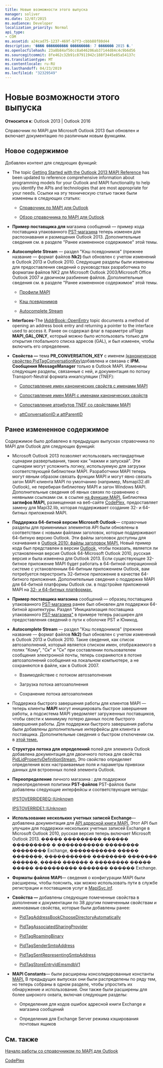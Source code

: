```yaml
---
title: Новые возможности этого выпуска
manager: soliver
ms.date: 12/07/2015
ms.audience: Developer
localization_priority: Normal
api_type:
- COM
ms.assetid: a24cad75-1237-469f-b7f3-cbbb88f80d44
description: '���� ���������� ���������: 7 ������� 2015 �.'
ms.openlocfilehash: 23a8b84af50cc8a046206ab37144d84c4c9b6d56
ms.sourcegitcommit: 8fe462c32b91c87911942c188f3445e85a54137c
ms.translationtype: MT
ms.contentlocale: ru-RU
ms.lasthandoff: 04/23/2019
ms.locfileid: "32329549"
---
```

# <a name="whats-new-in-this-edition"></a>Новые возможности этого выпуска

 
  
**Относится к**: Outlook 2013 | Outlook 2016 
  
Справочник по MAPI для Microsoft Outlook 2013 был обновлен и включает документацию по различным новым функциям. 
  
## <a name="new-content"></a>Новое содержимое

Добавлен контент для следующих функций:
  
- The topic [Getting Started with the Outlook 2013 MAPI Reference](getting-started-with-the-outlook-mapi-reference.md) has been updated to reference comprehensive information about programming models for your Outlook and MAPI functionality to help you identify the APIs and technologies that are most appropriate for your needs. Ссылки на эту техническую статью также были изменены в следующих статьях: 
    
  - [Справочник по MAPI для Outlook](outlook-mapi-reference.md)
    
  - [Обзор справочника по MAPI для Outlook](outlook-mapi-reference-overview.md)
    
- **Пример поставщика для** магазина сообщений — пример кода поставщика упакованного [PST-магазина](message-store-provider-sample.md) теперь изменен для распознавания и размещения Outlook 2013. Дополнительные сведения см. в разделе "Ранее измененное содержимое" этой темы. 
    
- **Autocomplete Stream** [](nickname-cache.md) — раздел "Кэш псевдонимов" (прежнее название — формат файлов **Nk2)** был обновлен с учетом изменений в Outlook 2013 и Outlook 2010. Следующие разделы были изменены для предоставления сведений о руководствах разработчика по форматам файлов NK2 для Microsoft Outlook 2003/Microsoft Office Outlook 2007 и двоичном разбиение файлов. Дополнительные сведения см. в разделе "Ранее измененное содержимое" этой темы.
    
  - [Профили MAPI](mapi-profiles.md)
    
  - [Кэш псевдонимов](nickname-cache.md)
    
  - [Autocomplete Stream](autocomplete-stream.md)
    
- **Interfaces**-The [IAddrBook::OpenEntry](iaddrbook-openentry.md) topic documents a method of opening an address book entry and returning a pointer to the interface used to access it. Ранее он содержал флаг в параметре  *ulFlags* **MAPI_GAL_ONLY**, который можно было использовать только для открытия глобального списка адресов (GAL), и был изменен, чтобы включить его определение.
    
- **Свойства —** тема **PR_CONVERSATION_KEY** с именем [(каноническое свойство PidTagConversationKey)](pidtagconversationkey-canonical-property.md)добавлена и связана с **IPM. Сообщения MessageManager** только в Outlook MAPI. Изменены следующие разделы, связанные с ней, и документация по потоку Transport-Neutral формата инкапсуляции (TNEF): 
    
  - [Сопоставление имен канонических свойств с именами MAPI](mapping-canonical-property-names-to-mapi-names.md)
    
  - [Сопоставление имен MAPI с именами канонических свойств](mapping-mapi-names-to-canonical-property-names.md)
    
  - [Сопоставление атрибутов TNEF со свойствами MAPI](mapping-of-tnef-attributes-to-mapi-properties.md)
    
  - [attConversationID и attParentID](attconversationid-and-attparentid.md)
    
## <a name="previously-revised-content"></a>Ранее измененное содержимое

Содержимое было добавлено в предыдущих выпусках справочника по MAPI для Outlook для следующих функций:
  
- Microsoft Outlook 2013 позволяет использовать нестандартные сценарии развертывания, такие как "нажми и запускай". Эти сценарии могут усложнить логику, используемую для загрузки соответствующей библиотеки MAPI. Разработчики MAPI теперь могут явным образом связать функции MAPI и могут явно связать загон MAPI клиента MAPI по умолчанию (например, Msmapi32.dll Outlook), не перебирая библиотеку MAPI и загон Windows MAPI. Дополнительные сведения об явных связях по сравнению с неявными ссылками см. в ссылке [на функции MAPI.](how-to-link-to-mapi-functions.md) Библиотека **заглифов MAPI,** размещенная на веб-сайте [CodePlex,](https://mapistublibrary.codeplex.com/) предоставляет замену для Mapi32.lib, которая поддерживает создание 32- и 64-битных приложений MAPI. 
    
- **Поддержка 64-битной версии Microsoft Outlook**— справочные разделы для применимых элементов API были обновлены в соответствии с новыми файлами заголовок, которые поддерживают 64-битную версию Outlook. Эти файлы заголовок доступны для скачивания в [Outlook 2010: файлы заголовок MAPI.](https://www.microsoft.com/downloads/details.aspx?FamilyID=f8d01fc8-f7b5-4228-baa3-817488a66db1) Новый пример кода был представлен в версии [Outlook,](how-to-check-the-version-of-outlook.md) чтобы показать, является ли установленная версия Outlook 64-Microsoft Outlook 2010, русская версия и была изменена для Outlook 2013. Если существующее 32-битное приложение MAPI будет работать в 64-битной операционной системе с установленным 64-битным приложением Outlook, вам потребуется перестроить 32-битное приложение в качестве 64-битного приложения. Дополнительные сведения о поддержке MAPI для 64-битной платформы Outlook см. в подстройке приложений MAPI на [32- и 64-битных платформах.](building-mapi-applications-on-32-bit-and-64-bit-platforms.md)
    
- **Пример поставщика магазина** сообщений — образец поставщика упакованного [PST-магазина](message-store-provider-sample.md) ранее был обновлен для поддержки 64-битной архитектуры. Раздел "Инициализация поставщика упакованного [PST-магазина"](initializing-a-wrapped-pst-store-provider.md) в примере теперь расширен для предоставления сведений о пути к оболочке PST и Юникод. 
    
- **Autocomplete Stream** [](nickname-cache.md) — раздел "Кэш псевдонимов" (прежнее название — формат файлов **Nk2)** был обновлен с учетом изменений в Outlook 2013 и Outlook 2010. Такие сведения, как список автозаполнений, который является списком имен, отображаемого в полях "Кому", "Ск" и "Ск" при составлении пользователем сообщения электронной почты, теперь сохраняются в потоке автозаполнений сообщения на локальном компьютере, а не сохраняются в файле, как в Outlook 2007.    [](autocomplete-stream.md) 
    
  - Взаимодействие с потоком автозаполнения
    
  - Загрузка потока автозаполнения
    
  - Сохранение потока автозаполнеия
    
- Поддержка быстрого завершения работы для клиентов MAPI — теперь клиенты **MAPI** могут инициировать быстрое завершение работы, а подсистема MAPI уведомляет загруженных поставщиков, чтобы свести к минимуму потерю данных после быстрого завершения работы. Для поддержки быстрого завершения работы были добавлены дополнительные интерфейсы для клиента и поставщика. Дополнительные сведения о быстром отключении см. в [этой теме.](client-shutdown-in-mapi.md)
    
- **Структура потока для определений** полей для элемента Outlook добавлена документация для двоичного потока для свойства [PidLidPropertyDefinitionStream.](pidlidpropertydefinitionstream-canonical-property.md) Это свойство определяет определения всех настраиваемые поля и параметры привязки данных для встроенных полей элемента Outlook. 
    
- **Переопределение** личного магазина : для поддержки переопределения политики **PST-файлов** PST-файлов были добавлены следующие интерфейсы и соответствующие методы: 
    
    [IPSTOVERRIDEREQ::IUnknown](ipstoverridereqiunknown.md)
    
    [IPSTOVERRIDE1::IUnknown](ipstoverride1iunknown.md)
    
- **Использование нескольких учетных записей Exchange**— добавлена документация для [API адресной книги MAPI.](using-multiple-exchange-accounts.md) Этот API был улучшен для поддержки нескольких учетных записей Exchange в Microsoft Outlook 2010, русская версия теперь включает Microsoft Outlook 2013. ����� ��������� ������ ��������� � ����������� �������� �������� Exchange, ����������� ����� �������, ����������� �������� ������� ������, ����� ������ � �������� ����� ����� ���������� ������� ������ Exchange. 
    
- **Форматы файлов MAPI**— сведения о конфигурации MAPI были расширены, чтобы пояснить, как можно использовать пути в службе регистрации и поставщиков услуг в [MapiSvc.inf](registering-services-and-service-providers-in-mapisvc-inf.md).
    
- **Свойства —** добавлены следующие помеченные свойства в дополнение к документации по 38 другим помеченным свойствам и именовамые свойства, которые были добавлены ранее:
    
  - [PidTagAddressBookChooseDirectoryAutomatically](pidtagaddressbookchoosedirectoryautomatically-canonical-property.md)
    
  - [PidTagAssociatedSharingProvider](pidtagassociatedsharingprovider-canonical-property.md)
    
  - [PidTagRoamingBinary](pidtagroamingbinary-canonical-property.md)
    
  - [PidTagSenderSmtpAddress](pidtagsendersmtpaddress-canonical-property.md)
    
  - [PidTagSentRepresentingSmtpAddress](pidtagsentrepresentingsmtpaddress-canonical-property.md)
    
  - [PidTagStoreEntryIdEmsmdbV1](pidtagstoreentryidemsmdbv1-canonical-property.md)
    
- **MAPI Constants**— были расширены консолидированные константы [MAPI.](mapi-constants.md) В предыдущих выпусках они были распределены по ряду тем, но теперь собраны в одном разделе, чтобы упростить их обнаружение и использование. Они также были расширены для более широкого охвата, включая следующие разделы: 
    
  - Определения для кодов ошибок адресной книги Exchange и магазина сообщений
    
  - Определения для Exchange Server режима кэширования почтовых ящиков
    
## <a name="see-also"></a>См. также



[Начало работы со справочником по MAPI для Outlook](getting-started-with-the-outlook-mapi-reference.md)
  
[CodePlex](https://mapistublibrary.codeplex.com/)

